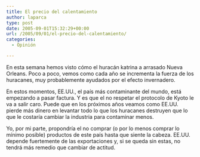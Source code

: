 ```yaml
---
title: El precio del calentamiento
author: laparca
type: post
date: 2005-09-01T15:32:29+00:00
url: /2005/09/01/el-precio-del-calentamiento/
categories:
  - Opinión

---
```

En esta semana hemos visto cómo el huracán katrina a arrasado Nueva Orleans. Poco a poco, vemos como cada año se incrementa la fuerza de los huracanes, muy probablemente ayudados por el efecto invernadero.

En estos momentos, EE.UU., el país más contaminante del mundo, está empezando a pasar factura. Y es que el no respetar el protocolo de Kyoto le va a salir caro. Puede que en los próximos años veamos como EE.UU. pierde más dinero en levantar todo lo que los huracanes destruyen que lo que le costaría cambiar la industria para contaminar menos.

Yo, por mi parte, propondría el no comprar (o por lo menos comprar lo mínimo posible) productos de este país hasta que siente la cabeza. EE.UU. depende fuertemente de las exportaciones y, si se queda sin estas, no tendrá más remedio que cambiar de actitud.